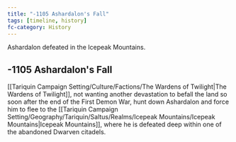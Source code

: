```yaml
---
title: "-1105 Ashardalon's Fall"
tags: [timeline, history]
fc-category: History
---
```

<span class='ob-timelines'
	data-date='-1105-00-00-00'
	data-title='Ashardalon&#39;s Fall'
	data-class='orange'>Ashardalon defeated in the Icepeak Mountains.</span>
## -1105 Ashardalon's Fall
[[Tariquin Campaign Setting/Culture/Factions/The Wardens of Twilight|The Wardens of Twilight]], not wanting another devastation to befall the land so soon after the end of the First Demon War, hunt down Ashardalon and force him to flee to the [[Tariquin Campaign Setting/Geography/Tariquin/Saltus/Realms/Icepeak Mountains/Icepeak Mountains|Icepeak Mountains]], where he is defeated deep within one of the abandoned Dwarven citadels.


